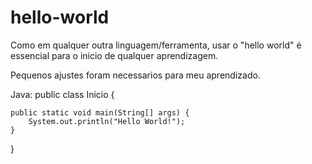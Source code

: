 # hello-world
Como em qualquer outra linguagem/ferramenta, usar o "hello world" é essencial para o inicio de qualquer aprendizagem.

Pequenos ajustes foram necessarios para meu aprendizado.

Java: 
public class Inicio {

    public static void main(String[] args) {
        System.out.println("Hello World!");
    }
}
